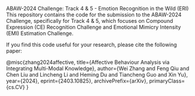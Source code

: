 ABAW-2024 Challenge: Track 4 & 5 - Emotion Recognition in the Wild (ERI)
This repository contains the code for the submission to the ABAW-2024 Challenge, specifically for Track 4 & 5, which focuses on Compound Expression (CE) Recognition Challenge and Emotional Mimicry Intensity (EMI) Estimation Challenge.

If you find this code useful for your research, please cite the following paper:

@misc{zhang2024affective,
      title={Affective Behaviour Analysis via Integrating Multi-Modal Knowledge}, 
      author={Wei Zhang and Feng Qiu and Chen Liu and Lincheng Li and Heming Du and Tiancheng Guo and Xin Yu},
      year={2024},
      eprint={2403.10825},
      archivePrefix={arXiv},
      primaryClass={cs.CV}
}